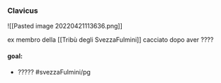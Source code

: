 ### Clavicus
![[Pasted image 20220421113636.png]]


 ex membro della [[Tribù degli SvezzaFulmini]] 
 cacciato dopo aver ????
 #### goal: 
  - ?????
#svezzaFulmini/pg
